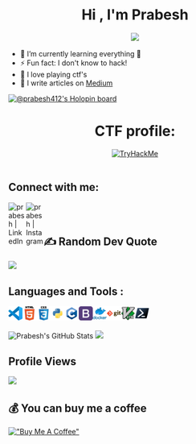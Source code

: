 <h1 align="center"><b>Hi , I'm Prabesh </b></h1>
<!-- ## I'm a programmer, and CyberSec enthusiast!! -->
<p align="center">
<!--   [![Typing SVG](https://readme-typing-svg.demolab.com/?lines=First+line+of+text;Second+line+of+text)](https://git.io/typing-svg) -->
  <a href="https://github.com/DenverCoder1/readme-typing-svg"><img src="https://readme-typing-svg.herokuapp.com?font=Time+New+Roman&color=cyan&duration=3000&repeat=true&size=25&center=true&vCenter=true&width=600&height=100&lines=Cybersecurity+Enthusiast;Web+Penetration+Tester;Active+Learner/Researcher😊"></a>
</p>

- 🌱 I’m currently learning everything 🤣
- ⚡ Fun fact: I don't know to hack!
- 🌱 I love playing ctf's
- 📝 I write articles on [Medium](https://medium.com/@pbakhrel5)

[![@prabesh412's Holopin board](https://holopin.io/api/user/board?user=prabesh412)](https://holopin.io/@prabesh412)

<div align="center">
<h1><b>CTF profile:</b></h1>
 <a href="https://tryhackme.com/p/Prabesh1"><img src="https://tryhackme-badges.s3.amazonaws.com/Prabesh1.png" alt="TryHackMe"></a>
</div>

<br/>

## <b>Connect with me:</b>
[<img align="left" alt="prabesh | LinkedIn" width="35px" color="white" src="https://cdn.jsdelivr.net/npm/simple-icons@v3/icons/facebook.svg" />][facebook] 
[<img align="left" alt="prabesh | Instagram" width="35px" src="https://cdn.jsdelivr.net/npm/simple-icons@v3/icons/instagram.svg"/>][instagram]

<br />
<br />

## <b>✍️ Random Dev Quote</b>
![](https://quotes-github-readme.vercel.app/api?type=horizontal&theme=tokyonight)
<br>

## <b>Languages and Tools :</b>

<img align="left" alt="Visual Studio Code" width="28px" src="https://raw.githubusercontent.com/github/explore/80688e429a7d4ef2fca1e82350fe8e3517d3494d/topics/visual-studio-code/visual-studio-code.png" />

<img align="left" alt="HTML5" width="28px" src="https://raw.githubusercontent.com/github/explore/80688e429a7d4ef2fca1e82350fe8e3517d3494d/topics/html/html.png" />

<img align="left" alt="CSS3" width="28px" src="https://raw.githubusercontent.com/github/explore/80688e429a7d4ef2fca1e82350fe8e3517d3494d/topics/css/css.png" />

<img align="left" alt="Sass" width="28px" src="https://raw.githubusercontent.com/github/explore/80688e429a7d4ef2fca1e82350fe8e3517d3494d/topics/python/python.png" />

<img align="left" alt="JavaScript" width="28px" src="https://raw.githubusercontent.com/github/explore/80688e429a7d4ef2fca1e82350fe8e3517d3494d/topics/c/c.png" />

<img align="left" alt="React" width="28px" src="https://raw.githubusercontent.com/github/explore/80688e429a7d4ef2fca1e82350fe8e3517d3494d/topics/bootstrap/bootstrap.png" />


<img align="left" alt="docker" width="28px" src="https://raw.githubusercontent.com/github/explore/80688e429a7d4ef2fca1e82350fe8e3517d3494d/topics/docker/docker.png" />

<img align="left" alt="git" width="28px" src="https://raw.githubusercontent.com/github/explore/80688e429a7d4ef2fca1e82350fe8e3517d3494d/topics/git/git.png" />

<!-- <img align="left" alt="javascript" width="28px" src="https://raw.githubusercontent.com/github/explore/80688e429a7d4ef2fca1e82350fe8e3517d3494d/topics/javascript/javascript.png" /> -->

<img align="left" alt="vim" width="28px" src="https://raw.githubusercontent.com/github/explore/80688e429a7d4ef2fca1e82350fe8e3517d3494d/topics/vim/vim.png" />

<img align="left" alt="powershell" width="28px" src="https://raw.githubusercontent.com/github/explore/80688e429a7d4ef2fca1e82350fe8e3517d3494d/topics/powershell/powershell.png" />

[instagram]: https://www.instagram.com/prabesh.bakhrel5/

[facebook]: https://www.facebook.com/prabesh.bakhrel.9/
<br />
<br />
<div id="stats">
    <img alt="Prabesh's GitHub Stats" src="https://github-readme-stats.vercel.app/api?username=5Prabesh&line_height=20&show_icons=true&include_all_commits=true&theme=tokyonight&cache_seconds=1800&custom_title=Prabesh's%20Github%20Stats" height=180>
    <img alot="Most Used Languages" src="https://github-readme-stats.vercel.app/api/top-langs/?username=5Prabesh&theme=tokyonight&show_icons=true&hide=html,css,ocaml&langs_count=3&custom_title=Most%20Used%20Languages" height=180>

<br />

## <b>Profile Views</b>
![](https://komarev.com/ghpvc/?username=5Prabesh)

## 💰 <b>You can buy me a coffee</b>
[!["Buy Me A Coffee"](https://www.buymeacoffee.com/assets/img/custom_images/orange_img.png)](https://www.buymeacoffee.com/pbakhrel54)
